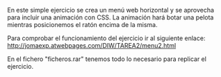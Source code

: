 En este simple ejercicio se crea un menú web horizontal y se aprovecha para incluir una animación con CSS.
La animación hará botar una pelota mientras posicionemos el ratón encima de la misma.

Para comprobar el funcionamiento del ejercicio ir al siguiente enlace:
http://jomaexp.atwebpages.com/DIW/TAREA2/menu2.html

En el fichero "ficheros.rar" tenemos todo lo necesario para replicar el ejercicio.
